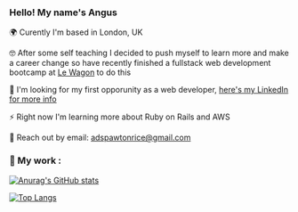 ### Hello! My name's Angus

🌍 Curently I'm based in London, UK 

🤓 After some self teaching I decided to push myself to learn more and make a career change so have recently finished a fullstack web development bootcamp at [Le Wagon](https://github.com/lewagon) to do this

👋 I'm looking for my first opporunity as a web developer, [here's my LinkedIn for more info](https://www.linkedin.com/in/angus-spawton-rice-7866762b/)

⚡ Right now I'm learning more about Ruby on Rails and AWS

📨 Reach out by email: adspawtonrice@gmail.com

### 🔩 My work :
[![Anurag's GitHub stats](https://github-readme-stats.vercel.app/api?username=AngusDSR&theme=tokyonight)](https://github.com/AngusDSR/github-readme-stats)

[![Top Langs](https://github-readme-stats.vercel.app/api/top-langs/?username=AngusDSR&theme=tokyonight)](https://github.com/anuraghazra/github-readme-stats)
